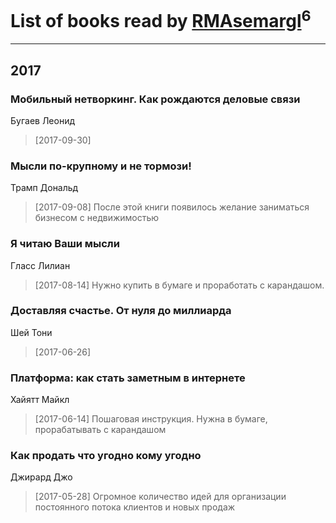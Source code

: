 # List of books read by [RMAsemargl](https://plus.google.com/117414656376251989959)<sup>6</sup>
---

## 2017

### Мобильный нетворкинг. Как рождаются деловые связи
Бугаев Леонид
> [2017-09-30] 


### Мысли по-крупному и не тормози!
Трамп Дональд
> [2017-09-08] После этой книги появилось желание заниматься бизнесом с недвижимостью


### Я читаю Ваши мысли
Гласс Лилиан
> [2017-08-14] Нужно купить в бумаге и проработать с карандашом.


### Доставляя счастье. От нуля до миллиарда
Шей Тони
> [2017-06-26] 


### Платформа: как стать заметным в интернете
Хайятт Майкл
> [2017-06-14] Пошаговая инструкция. Нужна в бумаге, прорабатывать с карандашом


### Как продать что угодно кому угодно
Джирард Джо
> [2017-05-28] Огромное количество идей для организации постоянного потока клиентов и новых продаж



